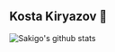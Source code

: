 ## Kosta Kiryazov 👋

<!--
**kiryazovkosta/kiryazovkosta** is a ✨ _special_ ✨ repository because its `README.md` (this file) appears on your GitHub profile.

Here are some ideas to get you started:

- 🔭 I’m currently working on ...
- 🌱 I’m currently learning ...
- 👯 I’m looking to collaborate on ...
- 🤔 I’m looking for help with ...
- 💬 Ask me about ...
- 📫 How to reach me: ...
- 😄 Pronouns: ...
- ⚡ Fun fact: ...
-->

![Sakigo's github stats](https://github-readme-stats.vercel.app/api?username=sakigo9&show_icons=true&hide_border=true)
